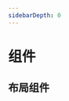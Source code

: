 ```yaml
---
sidebarDepth: 0
---
```


# 组件

## 布局组件

<!-- [button](/components/button.html) 跳转到 foo/index.html 的特定 anchor 位置 -->
